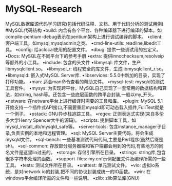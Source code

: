 MySQL-Research
==============

MySQL数据库源代码学习研究(包括代码注释、文档、用于代码分析的测试用例)
    #MySQL代码结构
    •build: 内含有各个平台、各种编译器下进行编译的脚本。如compile-pentium-debug表示在pentium架构上进行调试编译的脚本。
    •client: 客户端工具，如mysql,mysqladmin之类。
    •cmd-line-utils: readline,libedit工具。
    •config: 给aclocal使用的配置文件。
    •dbug: 提供一些调试用的宏定义。
    •Docs: MySQL在不同平台下的参考手册
    •extra: 提供innochecksum,resolveip等额外的小工具。
    •include: 包含的头文件
    •libmysql: 库文件，生产libmysqlclient.so。
    •libmysql_r: 线程安全的库文件，生成libmysqlclient_r.so。
    •libmysqld: 嵌入式MySQL Server库.
    •libservices: 5.5.0中新加的目录，实现了打印功能。
    •man: 适合man命令查看的帮助文件。
    •mysql-test: mysqld的测试工具套件。
    •mysys: 为实现跨平台，MySQL自己实现了一套常用的数据结构和算法，如string, hash等。还包含一些底层函数的跨平台封装,一般以my_开头。
    •netware: 在netware平台上进行编译时需要的工具和库。
    •plugin: MySQL 5.1开始支持一个插件式API接口,不需要重启mysqld即可动态载入插件,FullText就是一个例子。
    •pstack: GNU异步栈追踪工具。
    •regex: 正则表达式实现(来自多伦多大学Henry Spencer大牛的源码)。
    •scripts: 提供脚本工具，如mysql_install_db/mysqld_safe等。
    •server-tools: 包含instance_manager子目录,负责实例的本地和远程管理。
    •sql: MySQL Server主要代码，将会生成mysqld文件。
    •sql-bench: 一些基准测试代码代码,主要是Perl程序(虽然后缀是sh)。
    •sql-common: 存放部分服务器端和客户端都会用到的代码,有些地方的同名文件是这里lin过去的。
    •storage: 存储引擎所在目录。
    •strings: string库,包含很多字符串处理的函数。
    •support-files: my.cnf示例配置文件及编译所需的一些工具。
    •tests: 测试文件所在目录。
    •unittest: 单元测试文件。
    •vio: 虚拟io系统，是对network io的封装,把不同的协议封装成统一的IO函数。
    •win: 在windows平台编译所需的文件和一些说明。
    •zlib: zlib算法库(GNU)

